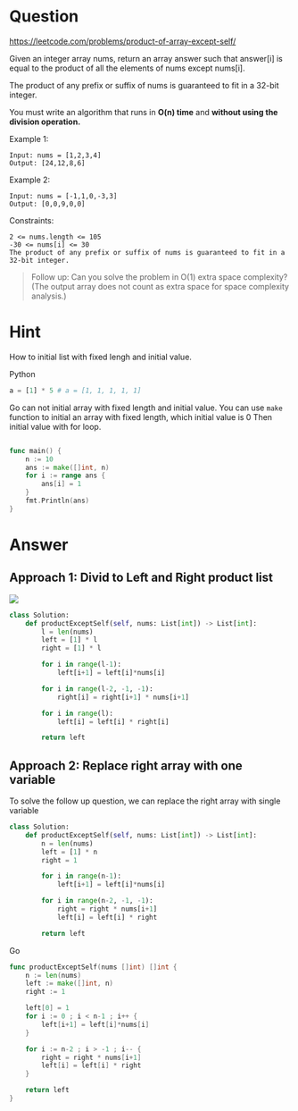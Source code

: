 Question
======

https://leetcode.com/problems/product-of-array-except-self/

Given an integer array nums, return an array answer such that answer[i] is equal to the product of all the elements of nums except nums[i].

The product of any prefix or suffix of nums is guaranteed to fit in a 32-bit integer.

You must write an algorithm that runs in **O(n) time** and **without using the division operation.**



Example 1:

```
Input: nums = [1,2,3,4]
Output: [24,12,8,6]
```


Example 2:

```
Input: nums = [-1,1,0,-3,3]
Output: [0,0,9,0,0]
```

Constraints:

```
2 <= nums.length <= 105
-30 <= nums[i] <= 30
The product of any prefix or suffix of nums is guaranteed to fit in a 32-bit integer.
```

> Follow up: Can you solve the problem in O(1) extra space complexity? (The output array does not count as extra space for space complexity analysis.)


Hint
====

How to initial list with fixed lengh and initial value.

Python

```python
a = [1] * 5 # a = [1, 1, 1, 1, 1]
```

Go can not initial array with fixed length and initial value.
You can use `make` function to initial an array with fixed length, which initial value is 0
Then initial value with for loop.

```go

func main() {
	n := 10
	ans := make([]int, n)
	for i := range ans {
		ans[i] = 1
	}
	fmt.Println(ans)
}

```


Answer
=====

Approach 1: Divid to Left and Right product list
---------


![](https://leetcode.com/problems/product-of-array-except-self/Figures/238/diag-1.png)

```python
class Solution:
    def productExceptSelf(self, nums: List[int]) -> List[int]:
        l = len(nums)
        left = [1] * l
        right = [1] * l

        for i in range(l-1):
            left[i+1] = left[i]*nums[i]

        for i in range(l-2, -1, -1):
            right[i] = right[i+1] * nums[i+1]

        for i in range(l):
            left[i] = left[i] * right[i]

        return left
```

Approach 2: Replace right array with one variable
-----

To solve the follow up question, we can replace the right array with single variable

```python
class Solution:
    def productExceptSelf(self, nums: List[int]) -> List[int]:
        n = len(nums)
        left = [1] * n
        right = 1

        for i in range(n-1):
            left[i+1] = left[i]*nums[i]

        for i in range(n-2, -1, -1):
            right = right * nums[i+1]
            left[i] = left[i] * right

        return left
```

Go

```go
func productExceptSelf(nums []int) []int {
    n := len(nums)
    left := make([]int, n)
    right := 1

    left[0] = 1
    for i := 0 ; i < n-1 ; i++ {
        left[i+1] = left[i]*nums[i]
    }

    for i := n-2 ; i > -1 ; i-- {
        right = right * nums[i+1]
        left[i] = left[i] * right
    }

    return left
}

```


